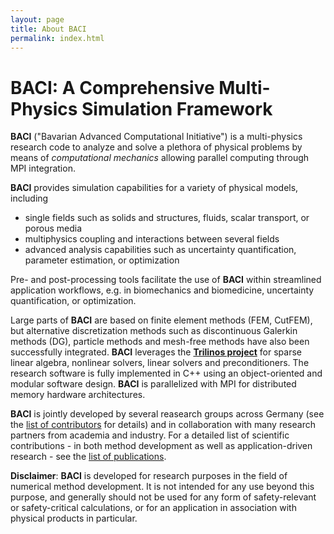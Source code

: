 ```yaml
---
layout: page
title: About BACI
permalink: index.html
---
```


# BACI: A Comprehensive Multi-Physics Simulation Framework

**BACI** ("Bavarian Advanced Computational Initiative") is a multi-physics research code to analyze and solve a plethora of physical problems by means of _computational mechanics_ allowing parallel computing through MPI integration. 

**BACI** provides simulation capabilities for a variety of physical models, including

- single fields such as solids and structures, fluids, scalar transport, or porous media
- multiphysics coupling and interactions between several fields
- advanced analysis capabilities such as uncertainty quantification, parameter estimation, or optimization

Pre- and post-processing tools facilitate the use of **BACI** within streamlined application workflows, e.g. in biomechanics and biomedicine, uncertainty quantification, or optimization.

Large parts of **BACI** are based on finite element methods (FEM, CutFEM),
but alternative discretization methods such as discontinuous Galerkin methods (DG),
particle methods and mesh-free methods have also been successfully integrated.
**BACI** leverages the [**Trilinos project**](https://trilinos.github.io) for sparse linear algebra, nonlinear solvers, linear solvers and preconditioners.
The research software is fully implemented in C++
using an object-oriented and modular software design.
**BACI** is parallelized with MPI for distributed memory hardware architectures.

**BACI** is jointly developed by several reasearch groups across Germany (see the [list of contributors](contributors.html) for details)
and in collaboration with many research partners from academia and industry.
For a detailed list of scientific contributions - in both method development as well as application-driven research - see the [list of publications](publications.html).

**Disclaimer**: **BACI** is developed for research purposes in the field of numerical method development. It is not intended for any use beyond this purpose, and generally should not be used for any form of safety-relevant or safety-critical calculations, or for an application in association with physical products in particular.

